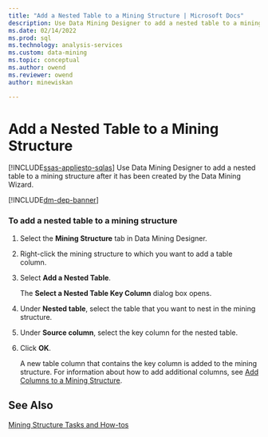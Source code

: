 ```yaml
---
title: "Add a Nested Table to a Mining Structure | Microsoft Docs"
description: Use Data Mining Designer to add a nested table to a mining structure after it has been created by the Data Mining Wizard.
ms.date: 02/14/2022
ms.prod: sql
ms.technology: analysis-services
ms.custom: data-mining
ms.topic: conceptual
ms.author: owend
ms.reviewer: owend
author: minewiskan

---
```

# Add a Nested Table to a Mining Structure
[!INCLUDE[ssas-appliesto-sqlas](../includes/ssas-appliesto-sqlas.md)]
  Use Data Mining Designer to add a nested table to a mining structure after it has been created by the Data Mining Wizard.  

[!INCLUDE[dm-dep-banner](../includes/dm-dep-banner.md)]
  
### To add a nested table to a mining structure  
  
1.  Select the **Mining Structure** tab in Data Mining Designer.  
  
2.  Right-click the mining structure to which you want to add a table column.  
  
3.  Select **Add a Nested Table**.  
  
     The **Select a Nested Table Key Column** dialog box opens.  
  
4.  Under **Nested table**, select the table that you want to nest in the mining structure.  
  
5.  Under **Source column**, select the key column for the nested table.  
  
6.  Click **OK**.  
  
     A new table column that contains the key column is added to the mining structure. For information about how to add additional columns, see [Add Columns to a Mining Structure](../../analysis-services/data-mining/add-columns-to-a-mining-structure.md).  
  
## See Also  
 [Mining Structure Tasks and How-tos](../../analysis-services/data-mining/mining-structure-tasks-and-how-tos.md)  
  
  
